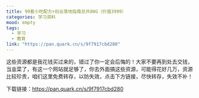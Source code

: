 ```yaml
---
title: 99套小吃配方+创业落地指南总共80G（价值3999）
categories: 学习资料
mood: empty
tags:
  - 学习
  - 教育
link: "https://pan.quark.cn/s/9f7917cbd280"
---
```





这些资源都是我花钱买过来的，错过了你一定会后悔的！大家不要再到处去交钱，当韭菜了，有这一个网站就足够了，你去外面搞这些资源，可能得花好几万，资源比较珍贵，咱们这里免费转存，以防失效，点击下方链接，尽快转存，失效不补！

下载链接：https://pan.quark.cn/s/9f7917cbd280





